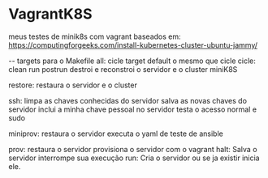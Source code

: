 # VagrantK8S
meus testes de minik8s com vagrant
baseados em:
https://computingforgeeks.com/install-kubernetes-cluster-ubuntu-jammy/

-- targets para o Makefile
all: cicle
 target default o mesmo que cicle
cicle: clean run postrun
 destroi e reconstroi o servidor e o cluster miniK8S

restore:
 restaura o servidor e o cluster 

ssh:
  limpa as chaves conhecidas do servidor
  salva as novas chaves do servidor
  inclui a minha chave pessoal no servidor
  testa o acesso normal e sudo

miniprov:
  restaura o servidor
  executa o yaml de teste de ansible

prov:
  restaura o servidor
  provisiona o servidor com o vagrant
halt:
  Salva o servidor
  interrompe sua execução
run:
  Cria o servidor
  ou se ja existir inicia ele.



